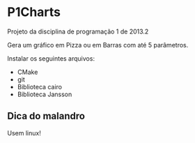 P1Charts
========

Projeto da disciplina de programação 1 de 2013.2

Gera um gráfico em Pizza ou em Barras com até 5 parâmetros.

Instalar os seguintes arquivos:
* CMake
* git
* Biblioteca cairo
* Biblioteca Jansson
 
Dica do malandro
----------------

Usem linux!
